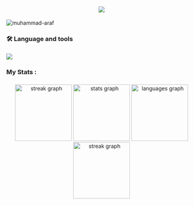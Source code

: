 <h1 align="center">
    <img src="https://readme-typing-svg.herokuapp.com/?font=Righteous&color=7A5AE4&random=falsesize=35&center=true&vCenter=true&width=500&height=70&duration=2000&lines=Hi+There!+👋;+I'm+Muhammad+Araf+👨🏻‍💻;+17+Year+Old;+BSCS+Student🎓" />
</h1>
<p align="left"> 
  <img src="https://komarev.com/ghpvc/?username=m-araf&label=Profile%20views&color=0e75b6&style=flat" alt="muhammad-araf" /> 
</p>

<h3 align="left">🛠 Language and tools</h3>

###

<div align="left">
   <img src="https://skillicons.dev/icons?i=java,python,cpp,c,html,css,js,vscode,github,git,gitlab,docker,figma" />
</div>

###

<h3 align="left">My Stats :</h3>


###
 
<div align="center">
    <img src="https://streak-stats.demolab.com/?user=muhammad-araf&theme=dracula&layout=compact&hide_border=false&border_radius=5&order=3" height="150" alt="streak graph"  />
  <img src="https://github-readme-stats.vercel.app/api?username=muhammad-araf&hide_title=false&hide_rank=false&show_icons=true&include_all_commits=true&count_private=true&disable_animations=false&theme=dracula&locale=en&hide_border=false&order=1" height="150" alt="stats graph"  />
  <img src="https://github-readme-stats.vercel.app/api/top-langs?username=muhammad-araf&locale=en&hide_title=false&layout=compact&card_width=320&langs_count=5&theme=dracula&hide_border=false&order=2" height="150" alt="languages graph"  />
  <img src="https://github-readme-activity-graph.vercel.app/graph?username=muhammad-araf&theme=dracula&layout=compact&hide_border=false&border_radius=5&order=3" height="150" alt="streak graph"/>
</div>

###
